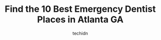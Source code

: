 ---
layout: ampstory
image: https://i0.wp.com/www.depkes.org/wp-content/uploads/2023/06/emergency-dentist-0-in-atlanta-ga-1685760539.jpeg?resize=640,853
author: techidn
featured: false
description: Discover the impressive array of Emergency Dentist options in Atlanta GA, where you can find 10 of the largest Emergency Dentist establishments in the area. From renowned classics to hidden 
title: Find the 10 Best Emergency Dentist Places in Atlanta GA
cover:
   title: Find the 10 Best Emergency Dentist Places in Atlanta GA
   subtitle: Rickpate
   background: https://www.depkes.org/wp-content/uploads/2023/06/emergency-dentist-0-in-atlanta-ga-1685760539.jpeg

pages: 
 - layout: thirds
   top: <h1>#1 Feather Touch Dental Care</h1>
   bottom: "<p>The dentists and supporting team at this practice are incredibly kind. They are incredibly gentle, communicate very well, and work really hard to respond to dental emerge</p>"
   background: https://www.depkes.org/wp-content/uploads/2023/06/emergency-dentist-1-in-atlanta-ga-1685760540.jpeg
   backgroundblur: true
 - layout: thirds
   top: <h1>#2 Atlanta Dental Spa</h1>
   bottom: "<p>Hard to know where even to begin. From the time you walk into their office youre saturated with amazing customer service, atmosphere and professionalism. My dental car</p>"
   background: https://www.depkes.org/wp-content/uploads/2023/06/emergency-dentist-2-in-atlanta-ga-1685760540.jpeg
   cta:
      link: https://www.depkes.org/blog/find-the-10-best-emergency-dentist-places-in-atlanta-ga/
      text: Find the 10 Best Emergency Dentist Places in Atlanta GA
 - layout: thirds
   top: <h1>#3 Atlanta Dental Center</h1>
   bottom: "<p>620 Peachtree St NE suite 204, Atlanta, GA 30308, United States</p>"
   background: https://www.depkes.org/wp-content/uploads/2023/06/emergency-dentist-3-in-atlanta-ga-1685760540.jpeg
   cta:
      link: https://www.depkes.org/blog/find-the-10-best-emergency-dentist-places-in-atlanta-ga/
      text: Find the 10 Best Emergency Dentist Places in Atlanta GA
 - layout: thirds
   top: <h1>#4 Smile Forever Atlanta - Dental Implants, Cosmetic Dentist</h1>
   bottom: "<p>2960 Hardman Ct NE, Atlanta, GA 30305, United States</p>"
   background: https://images.unsplash.com/photo-1580610447943-1bfbef5efe07?ixlib=rb-4.0.3&ixid=MnwxMjA3fDB8MHxwaG90by1wYWdlfHx8fGVufDB8fHx8&auto=format&fit=crop&w=640&h=853&q=80
   cta:
      link: https://www.depkes.org/blog/find-the-10-best-emergency-dentist-places-in-atlanta-ga/
      text: Find the 10 Best Emergency Dentist Places in Atlanta GA
 - layout: thirds
   top: <h1>#5 Atlanta Dental Spa</h1>
   bottom: "<p>664 North Highland Avenue Northeast, Atlanta, GA 30306, United States</p>"
   background: https://images.unsplash.com/photo-1613843873231-1447db182f97?ixlib=rb-4.0.3&ixid=MnwxMjA3fDB8MHxwaG90by1wYWdlfHx8fGVufDB8fHx8&auto=format&fit=crop&w=640&h=853&q=80
   cta:
      link: https://www.depkes.org/blog/find-the-10-best-emergency-dentist-places-in-atlanta-ga/
      text: Find the 10 Best Emergency Dentist Places in Atlanta GA
 - layout: thirds
   top: <h1>#6 Atlanta Dental Group PC</h1>
   bottom: "<p>1624 Piedmont Ave NE, Atlanta, GA 30324, United States</p>"
   background: https://images.unsplash.com/photo-1515405295579-ba7b45403062?ixlib=rb-4.0.3&ixid=MnwxMjA3fDB8MHxwaG90by1wYWdlfHx8fGVufDB8fHx8&auto=format&fit=crop&w=640&h=853&q=80
   cta:
      link: https://www.depkes.org/blog/find-the-10-best-emergency-dentist-places-in-atlanta-ga/
      text: Find the 10 Best Emergency Dentist Places in Atlanta GA
 - layout: thirds
   top: <h1>#7 DentFirst Dental Care</h1>
   bottom: "<p>3435 Lenox Rd NE, Atlanta, GA 30326, United States</p>"
   background: https://images.unsplash.com/photo-1518640467707-6811f4a6ab73?ixlib=rb-4.0.3&ixid=MnwxMjA3fDB8MHxwaG90by1wYWdlfHx8fGVufDB8fHx8&auto=format&fit=crop&w=640&h=853&q=80
   cta:
      link: https://www.depkes.org/blog/find-the-10-best-emergency-dentist-places-in-atlanta-ga/
      text: Find the 10 Best Emergency Dentist Places in Atlanta GA
 - layout: thirds
   middle: Continue reading...
   background: https://images.unsplash.com/photo-1632260260864-caf7fde5ec36?ixlib=rb-4.0.3&ixid=MnwxMjA3fDB8MHxwaG90by1wYWdlfHx8fGVufDB8fHx8&auto=format&fit=crop&w=640&h=853&q=80
   cta:
      link: https://www.depkes.org/blog/find-the-10-best-emergency-dentist-places-in-atlanta-ga/
      text: Find the 10 Best Emergency Dentist Places in Atlanta GA
      
---
